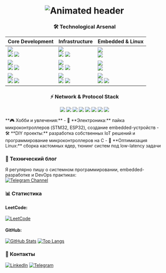 <h1 align="center">
  <img src="https://readme-typing-svg.demolab.com?font=Fira+Code&weight=600&size=26&duration=2800&pause=1000&color=38BCF7&center=true&vCenter=true&width=650&lines=%F0%9F%91%8B+Hello+World!+I'm+C%2B%2B+Backend+Engineer;%F0%9F%92%BB+System+Programming+%7C+Linux+Kernel+%7C+DevOps;%F0%9F%93%81+Network+Architect+%7C+gRPC+Expert+%7C+Embedded+Hobbyist" alt="Animated header" />
</h1>

<div align="center">
  
### **🛠️ Technological Arsenal**  
  
| Core Development     | Infrastructure      | Embedded & Linux     |
|----------------------|---------------------|----------------------|
| ![](https://img.shields.io/badge/C++-00599C?style=for-the-badge&logo=cplusplus&logoColor=white) <br> ![](https://img.shields.io/badge/C++17-00427E?style=flat) ![](https://img.shields.io/badge/C++20-00599C?style=flat) | ![](https://img.shields.io/badge/Docker-2496ED?style=for-the-badge&logo=docker&logoColor=white) <br> ![](https://img.shields.io/badge/Containerd-575757?style=flat) ![](https://img.shields.io/badge/runc-575757?style=flat) | ![](https://img.shields.io/badge/Arch_Linux-1793D1?style=for-the-badge&logo=archlinux&logoColor=white) <br> ![](https://img.shields.io/badge/Custom_Kernels-FF6600?style=flat) |
| ![](https://img.shields.io/badge/Python-3776AB?style=for-the-badge&logo=python&logoColor=white) <br> ![](https://img.shields.io/badge/Flask-000000?style=flat) ![](https://img.shields.io/badge/Asyncio-3776AB?style=flat) | ![](https://img.shields.io/badge/Kubernetes-326CE5?style=for-the-badge&logo=kubernetes&logoColor=white) <br> ![](https://img.shields.io/badge/Helm-0F1689?style=flat) ![](https://img.shields.io/badge/Operators-326CE5?style=flat) | ![](https://img.shields.io/badge/STM32-03234B?style=for-the-badge&logo=stmicroelectronics&logoColor=white) <br> ![](https://img.shields.io/badge/ESP32-E7352C?style=flat) |
| ![](https://img.shields.io/badge/Bash-4EAA25?style=for-the-badge&logo=gnubash&logoColor=white) <br> ![](https://img.shields.io/badge/Syscalls-4EAA25?style=flat) ![](https://img.shields.io/badge/CLI_Tools-4EAA25?style=flat) | ![](https://img.shields.io/badge/Prometheus-E6522C?style=for-the-badge&logo=prometheus&logoColor=white) <br> ![](https://img.shields.io/badge/Grafana-F46800?style=flat) ![](https://img.shields.io/badge/Alertmanager-E6522C?style=flat) | ![](https://img.shields.io/badge/Electronics-8C8C8C?style=for-the-badge&logo=circuitverse&logoColor=white) <br> ![](https://img.shields.io/badge/Soldering-8C8C8C?style=flat) ![](https://img.shields.io/badge/IoT-8C8C8C?style=flat) |

### **⚡ Network & Protocol Stack**
![](https://img.shields.io/badge/gRPC-4285F4?style=flat-square&logo=google&logoColor=white)
![](https://img.shields.io/badge/Protobuf-4A154B?style=flat-square&logo=protobuf&logoColor=white)
![](https://img.shields.io/badge/TCP_IP-FF6C37?style=flat-square)
![](https://img.shields.io/badge/UDP-2CA5E0?style=flat-square)
![](https://img.shields.io/badge/HTTP2-00979D?style=flat-square&logo=http2&logoColor=white)
![](https://img.shields.io/badge/WebSockets-010101?style=flat-square)
![](https://img.shields.io/badge/REST-005571?style=flat-square)
![](https://img.shields.io/badge/Boost.Asio-00599C?style=flat-square)

</div>
**🎮 Хобби и увлечения:**
- 🔌 **Электроника:** пайка микроконтроллеров (STM32, ESP32), создание embedded-устройств
- 🛠️ **DIY проекты:** разработка собственных IoT решений и программирование микроконтроллеров на С
- 🐧 **Оптимизация Linux:** сборка кастомных ядер, тюнинг систем под low-latency задачи

### 📝 Технический блог
Я регулярно пишу о системном программировании, embedded-разработке и DevOps практиках:  
[![Telegram Channel](https://img.shields.io/badge/Мой_Блог_в_Telegram-26A5E4?style=flat&logo=telegram&logoColor=white)](https://t.me/ars1ksarch)

### 📊 Статистика

#### LeetCode:
[![LeetCode](https://leetcard.jacoblin.cool/ars1ks?theme=dark)](https://leetcode.com/ars1ks/)

#### GitHub:
[![GitHub Stats](https://github-readme-stats.vercel.app/api?username=ars1ks&show_icons=true&theme=radical)](https://github.com/ars1ks)
[![Top Langs](https://github-readme-stats.vercel.app/api/top-langs/?username=ars1ks&layout=compact&theme=radical)](https://github.com/ars1ks)

### 🔗 Контакты
[![LinkedIn](https://img.shields.io/badge/LinkedIn-0A66C2?style=flat&logo=linkedin&logoColor=white)](ваша_ссылка)
[![Telegram](https://img.shields.io/badge/Telegram-26A5E4?style=flat&logo=telegram&logoColor=white)](ваша_ссылка)
